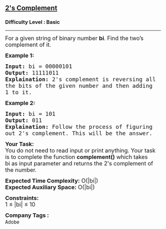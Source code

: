 <h2><a href="https://practice.geeksforgeeks.org/problems/2s-complement3124/1?page=2&category=CPP&sortBy=submissions">2's Complement</a></h2><h3>Difficulty Level : Basic</h3><hr><div class="problems_problem_content__Xm_eO"><p><span style="font-size:18px">For a given string of binary number <strong>bi</strong>. Find the two’s complement of it.</span></p>

<p><strong><span style="font-size:18px">Example 1:</span></strong></p>

<pre><span style="font-size:18px"><strong>Input:</strong> bi = 00000101
<strong>Output:</strong> 11111011
<strong>Explaination:</strong> 2's complement is reversing all 
the bits of the given number and then adding 
1 to it.</span></pre>

<p><strong><span style="font-size:18px">Example 2:</span></strong></p>

<pre><span style="font-size:18px"><strong>Input:</strong> bi = 101
<strong>Output:</strong> 011
<strong>Explaination:</strong> Follow the process of figuring 
out 2's complement. This will be the answer.</span></pre>

<p><span style="font-size:18px"><strong>Your Task:</strong><br>
You do not need to read input or print anything. Your task is to complete the function <strong>complement()</strong> which takes bi&nbsp;as input parameter and returns the 2's complement of the number.</span></p>

<p><span style="font-size:18px"><strong>Expected Time Complexity:</strong> O(|bi|)<br>
<strong>Expected Auxiliary Space:</strong> O(|bi|)</span></p>

<p><span style="font-size:18px"><strong>Constraints:</strong><br>
1 ≤ |bi| ≤ 10</span></p>
</div><p><span style=font-size:18px><strong>Company Tags : </strong><br><code>Adobe</code>&nbsp;